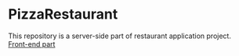# PizzaRestaurant

This repository is a server-side part of restaurant application project.
<br />
[Front-end part](https://github.com/kos672/pizza-restaurant-app-client)

